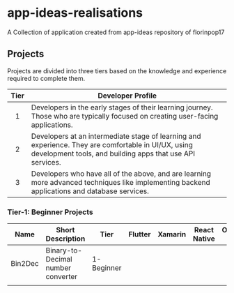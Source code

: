 # app-ideas-realisations
A Collection of application created from app-ideas repository of florinpop17

## Projects

Projects are divided into three tiers based on the knowledge and experience
required to complete them.

| Tier | Developer Profile                                                                                                                                                |
| :--: | ---------------------------------------------------------------------------------------------------------------------------------------------------------------- |
|  1   | Developers in the early stages of their learning journey. Those who are typically focused on creating user-facing applications.                                  |
|  2   | Developers at an intermediate stage of learning and experience. They are comfortable in UI/UX, using development tools, and building apps that use API services. |
|  3   | Developers who have all of the above, and are learning more advanced techniques like implementing backend applications and database services.                    |



### Tier-1: Beginner Projects


| Name | Short Description | Tier | Flutter| Xamarin | React Native |Onsen UI |
| ------------ | ------------ | ------------ | ------------ | ------------ | ------------ | ------------ |
| Bin2Dec | Binary-to-Decimal number converter| 1-Beginner |  |   |   |   |
|   |   |   |   |   |   |   |
